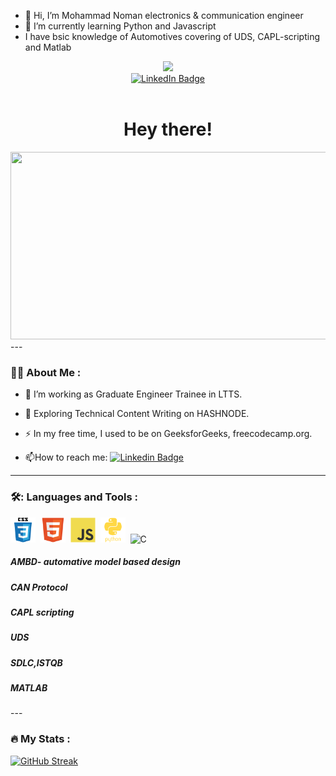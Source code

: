 - 👋 Hi, I’m Mohammad Noman electronics & communication engineer 
- 🌱 I’m currently learning Python and Javascript
- I have bsic knowledge of Automotives covering of UDS, CAPL-scripting and Matlab 
<div id="header" align="center" border-radius=50%>
  <img src="https://media.giphy.com/media/u2pmTWUi0MXjyrMaVj/giphy.gif" width="100",border-radius="50"/>
</div>
<div id="badges" align="center">
  <a href="https://www.linkedin.com/in/mohammad-noman-6a811317b">
    <img src="https://img.shields.io/badge/LinkedIn-blue?style=for-the-badge&logo=linkedin&logoColor=white" alt="LinkedIn Badge"/>
  </a>
 </div>
 <div id="badges" align="center">
  <img src="https://komarev.com/ghpvc/?username=NOMANGITHUB1 &style=flat-square&color=blue" alt=""/>
 </div>
<h1 align="center">
  Hey there!
</h1>
<div align="center">
  <img src="https://media.giphy.com/media/dWesBcTLavkZuG35MI/giphy.gif" width="600" height="300"/>
</div>
---

### :man_technologist: About Me :
- :telescope: I’m working as Graduate Engineer Trainee in LTTS.
- :seedling: Exploring Technical Content Writing on HASHNODE.

- :zap: In my free time, I used to be on GeeksforGeeks, freecodecamp.org.
- :mailbox:How to reach me: [![Linkedin Badge](https://img.shields.io/badge/-kakbar-blue?style=flat&logo=Linkedin&logoColor=white)](https://www.linkedin.com/in/mohammad-noman-6a811317b)
---

### 🛠️: Languages and Tools :

<div>
  <img src="https://github.com/devicons/devicon/blob/master/icons/css3/css3-original-wordmark.svg"  title="CSS3" alt="CSS" width="40" height="40"/>&nbsp;
  <img src="https://github.com/devicons/devicon/blob/master/icons/html5/html5-original.svg" title="HTML5" alt="HTML" width="40" height="40"/>&nbsp;
  <img src="https://github.com/devicons/devicon/blob/master/icons/javascript/javascript-original.svg" title="JavaScript" alt="JavaScript" width="40" height="40"/>&nbsp;
  <img src="https://github.com/devicons/devicon/blob/master/icons/python/python-plain-wordmark.svg" tite = "Python"
       alt = "Python" width="40" height="40"/>&nbsp;
  <img src="<img src="https://github.com/devicons/devicon/blob/master/icons/c/c-plain.svg" tite = "C"
       alt = "C" width="40" height="40"/>
   <h5>AMBD- automative model based design</h5>
   <h5>CAN Protocol</h5>
   <h5>CAPL scripting</h5>
   <h5>UDS</h5>
   <h5>SDLC,ISTQB</h5>
   <h5>MATLAB</h5>                                   
                                       
</div>
---

### :fire: My Stats :
   [![GitHub Streak](http://github-readme-streak-stats.herokuapp.com?user=NOMANGITHUB1&theme=dark&background=000000)](https://git.io/streak-stats)
                                       


<!---
NOMANGITHUB1/NOMANGITHUB1 is a ✨ special ✨ repository because its `README.md` (this file) appears on your GitHub profile.
You can click the Preview link to take a look at your changes.
--->
